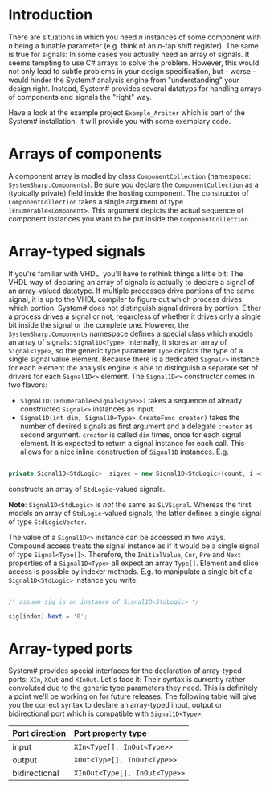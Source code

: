 # Introduction #

There are situations in which you need _n_ instances of some component with _n_ being a tunable parameter (e.g. think of an _n_-tap shift register). The same is true for signals: In some cases you actually need an array of signals. It seems tempting to use C# arrays to solve the problem. However, this would not only lead to subtle problems in your design specification, but - worse - would hinder the System# analysis engine from "understanding" your design right. Instead, System# provides several datatyps for handling arrays of components and signals the "right" way.

Have a look at the example project `Example_Arbiter` which is part of the System# installation. It will provide you with some exemplary code.

# Arrays of components #

A component array is modled by class `ComponentCollection` (namespace: `SystemSharp.Components`). Be sure you declare the `ComponentCollection` as a (typically private) field inside the hosting component. The constructor of `ComponentCollection` takes a single argument of type `IEnumerable<Component>`. This argument depicts the actual sequence of component instances you want to be put inside the `ComponentCollection`.

# Array-typed signals #

If you're familiar with VHDL, you'll have to rethink things a little bit: The VHDL way of declaring an array of signals is actually to declare a signal of an array-valued datatype. If multiple processes drive portions of the same signal, it is up to the VHDL compiler to figure out which process drives which portion. System# does not distinguish signal drivers by portion. Either a process drives a signal or not, regardless of whether it drives only a single bit inside the signal or the complete one. However, the `SystemSharp.Components` namespace defines a special class which models an array of signals: `Signal1D<Type>`. Internally, it stores an array of `Signal<Type>`, so the generic type parameter `Type` depicts the type of a single signal value element. Because there is a dedicated `Signal<>` instance for each element the analysis engine is able to distinguish a separate set of drivers for each `Signal1D<>` element.
The `Signal1D<>` constructor comes in two flavors:
  * `Signal1D(IEnumerable<Signal<Type>>)` takes a sequence of already constructed `Signal<>` instances as input.
  * `Signal1D(int dim, Signal1D<Type>.CreateFunc creator)` takes the number of desired signals as first argument and a delegate `creator` as second argument. `creator` is called `dim` times, once for each signal element. It is expected to return a signal instance for each call. This allows for a nice inline-construction of `Signal1D` instances. E.g.
```cs

private Signal1D<StdLogic> _sigvec = new Signal1D<StdLogic>(count, i => new SLSignal());
```
constructs an array of `StdLogic`-valued signals.

**Note**: `Signal1D<StdLogic>` is _not_ the same as `SLVSignal`. Whereas the first models an array of `StdLogic`-valued signals,
the latter defines a single signal of type `StdLogicVector`.

The value of a `Signal1D<>` instance can be accessed in two ways. Compound access treats the signal instance as if it would be a single signal of type `Signal<Type[]>`. Therefore, the `InitialValue`, `Cur`, `Pre` and `Next` properties of a `Signal1D<Type>` all expect an array `Type[]`. Element and slice access is possible by indexer methods. E.g. to manipulate a single bit of a `Signal1D<StdLogic>` instance you write:
```cs

/* assume sig is an instance of Signal1D<StdLogic> */

sig[index].Next = '0';
```

# Array-typed ports #

System# provides special interfaces for the declaration of array-typed ports: `XIn`, `XOut` and `XInOut`. Let's face it: Their syntax is currently rather convoluted due to the generic type parameters they need. This is definitely a point we'll be working on for future releases. The following table will give you the correct syntax to declare an array-typed input, output or bidirectional port which is compatible with `Signal1D<Type>`:

| **Port direction** | **Port property type** |
|:-------------------|:-----------------------|
| input | `XIn<Type[], InOut<Type>>` |
| output | `XOut<Type[], InOut<Type>>` |
| bidirectional | `XInOut<Type[], InOut<Type>>` |